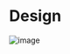 # Design
![image](https://github.com/bastien707/aws-project/assets/62847715/7d1874ed-e3c7-4643-9e2b-94a78cd76a8c)
